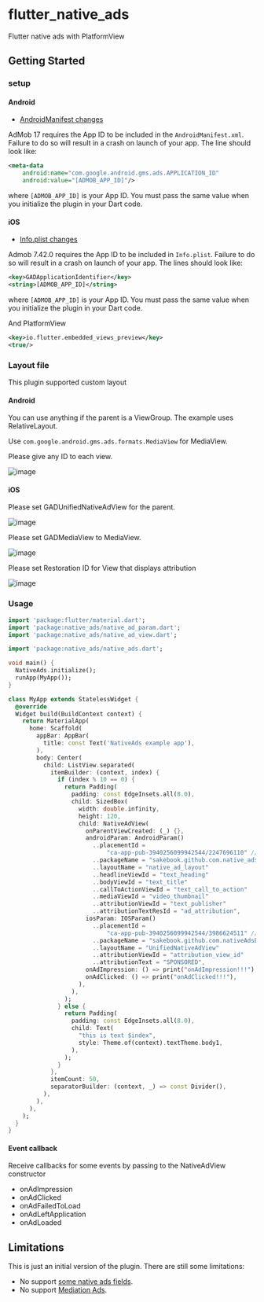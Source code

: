 # flutter_native_ads

Flutter native ads with PlatformView

## Getting Started
### setup

#### Android
- [AndroidManifest changes](https://developers.google.com/admob/android/quick-start#update_your_androidmanifestxml)

AdMob 17 requires the App ID to be included in the `AndroidManifest.xml`. Failure
to do so will result in a crash on launch of your app.  The line should look like:

```xml
<meta-data
    android:name="com.google.android.gms.ads.APPLICATION_ID"
    android:value="[ADMOB_APP_ID]"/>
```

where `[ADMOB_APP_ID]` is your App ID.  You must pass the same value when you 
initialize the plugin in your Dart code.

#### iOS
- [Info.plist changes](https://developers.google.com/admob/ios/quick-start#update_your_infoplist)

Admob 7.42.0 requires the App ID to be included in `Info.plist`. Failure to do so will result in a crash on launch of your app. The lines should look like:

```xml
<key>GADApplicationIdentifier</key>
<string>[ADMOB_APP_ID]</string>
```

where `[ADMOB_APP_ID]` is your App ID.  You must pass the same value when you initialize the plugin in your Dart code.

And PlatformView

```xml
<key>io.flutter.embedded_views_preview</key>
<true/>
```

### Layout file
This plugin supported custom layout

#### Android
You can use anything if the parent is a ViewGroup.
The example uses RelativeLayout.

Use `com.google.android.gms.ads.formats.MediaView` for MediaView.

Please give any ID to each view.

![image](https://raw.githubusercontent.com/sakebook/flutter_native_ads/master/art/android_mevia_view.png)

#### iOS
Please set GADUnifiedNativeAdView for the parent.

![image](https://raw.githubusercontent.com/sakebook/flutter_native_ads/master/art/ios_unified_native_ad_view.png)

Please set GADMediaView to MediaView.

![image](https://raw.githubusercontent.com/sakebook/flutter_native_ads/master/art/ios_media_view.png)

Please set Restoration ID for View that displays attribution

![image](https://raw.githubusercontent.com/sakebook/flutter_native_ads/master/art/ios_attribution.png)

### Usage

```dart
import 'package:flutter/material.dart';
import 'package:native_ads/native_ad_param.dart';
import 'package:native_ads/native_ad_view.dart';

import 'package:native_ads/native_ads.dart';

void main() {
  NativeAds.initialize();
  runApp(MyApp());
}

class MyApp extends StatelessWidget {
  @override
  Widget build(BuildContext context) {
    return MaterialApp(
      home: Scaffold(
        appBar: AppBar(
          title: const Text('NativeAds example app'),
        ),
        body: Center(
          child: ListView.separated(
            itemBuilder: (context, index) {
              if (index % 10 == 0) {
                return Padding(
                  padding: const EdgeInsets.all(8.0),
                  child: SizedBox(
                    width: double.infinity,
                    height: 120,
                    child: NativeAdView(
                      onParentViewCreated: (_) {},
                      androidParam: AndroidParam()
                        ..placementId =
                            "ca-app-pub-3940256099942544/2247696110" // test
                        ..packageName = "sakebook.github.com.native_ads_example"
                        ..layoutName = "native_ad_layout"
                        ..headlineViewId = "text_heading"
                        ..bodyViewId = "text_title"
                        ..callToActionViewId = "text_call_to_action"
                        ..mediaViewId = "video_thumbnail"
                        ..attributionViewId = "text_publisher"
                        ..attributionTextResId = "ad_attribution",
                      iosParam: IOSParam()
                        ..placementId =
                            "ca-app-pub-3940256099942544/3986624511" // test
                        ..packageName = "sakebook.github.com.nativeAdsExample"
                        ..layoutName = "UnifiedNativeAdView"
                        ..attributionViewId = "attribution_view_id"
                        ..attributionText = "SPONSORED",
                      onAdImpression: () => print("onAdImpression!!!"),
                      onAdClicked: () => print("onAdClicked!!!"),
                    ),
                  ),
                );
              } else {
                return Padding(
                  padding: const EdgeInsets.all(8.0),
                  child: Text(
                    "this is text $index",
                    style: Theme.of(context).textTheme.body1,
                  ),
                );
              }
            },
            itemCount: 50,
            separatorBuilder: (context, _) => const Divider(),
          ),
        ),
      ),
    );
  }
}
```

#### Event callback
Receive callbacks for some events by passing to the NativeAdView constructor

- onAdImpression
- onAdClicked
- onAdFailedToLoad
- onAdLeftApplication
- onAdLoaded

## Limitations

This is just an initial version of the plugin. There are still some
limitations:

- No support [some native ads fields](https://support.google.com/admob/answer/6240809).
- No support [Mediation Ads](https://developers.google.com/admob/android/mediate).
